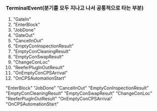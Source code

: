 ### TerminalEvent(분기를 모두 지나고 나서 공통적으로 타는 부분)
1. "GateIn"
2. "EnterBlock"
3. "JobDone"
4. "GateOut"
5. "CancelInOut"
6. "EmptyConInspectionResult"
7. "EmptyConCleaningResult"
8. "EmptyConSwapResult"
9. "ChangeConLoc"
10. "ReeferPlugInOutResult"
11. "OnEmptyConCPSArrival"
12. "OnCPSAutomationStart"


"EnterBlock"
"JobDone"
"CancelInOut"
"EmptyConInspectionResult"
"EmptyConCleaningResult"
"EmptyConSwapResult"
"ChangeConLoc"
"ReeferPlugInOutResult"
"OnEmptyConCPSArrival"
"OnCPSAutomationStart"